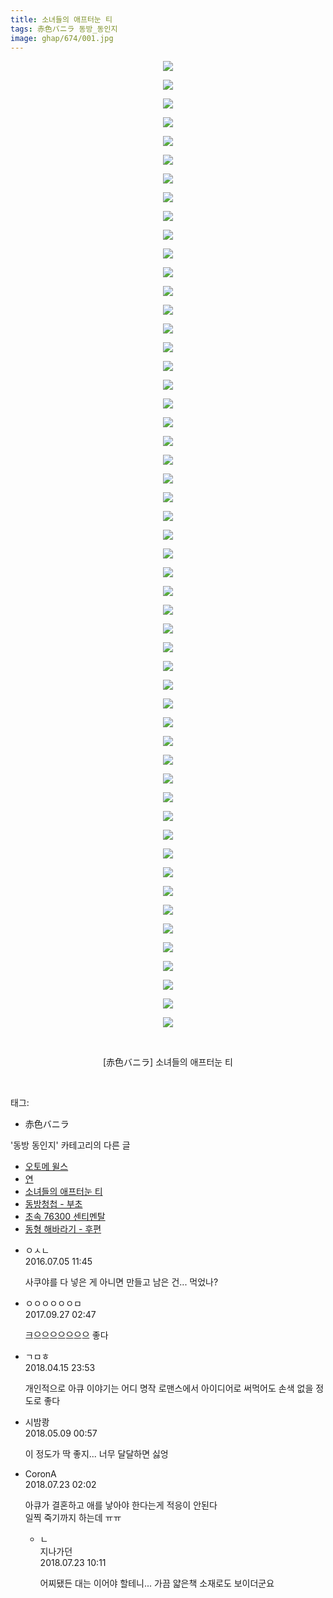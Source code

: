 ```yaml
---
title: 소녀들의 애프터눈 티
tags: 赤色バニラ 동방_동인지
image: ghap/674/001.jpg
---
```

<div class="article">
<p style="text-align: center; clear: none; float: none;"><img src="{{ site.nasurl }}/ghap/674/001.jpg"/></p>
<p style="text-align: center; clear: none; float: none;"><img src="{{ site.nasurl }}/ghap/674/002.jpg"/></p>
<p style="text-align: center; clear: none; float: none;"><img src="{{ site.nasurl }}/ghap/674/003.jpg"/></p>
<p style="text-align: center; clear: none; float: none;"><img src="{{ site.nasurl }}/ghap/674/004.jpg"/></p>
<p style="text-align: center; clear: none; float: none;"><img src="{{ site.nasurl }}/ghap/674/005.jpg"/></p>
<p style="text-align: center; clear: none; float: none;"><img src="{{ site.nasurl }}/ghap/674/006.jpg"/></p>
<p style="text-align: center; clear: none; float: none;"><img src="{{ site.nasurl }}/ghap/674/007.jpg"/></p>
<p style="text-align: center; clear: none; float: none;"><img src="{{ site.nasurl }}/ghap/674/008.jpg"/></p>
<p style="text-align: center; clear: none; float: none;"><img src="{{ site.nasurl }}/ghap/674/009.jpg"/></p>
<p style="text-align: center; clear: none; float: none;"><img src="{{ site.nasurl }}/ghap/674/010.jpg"/></p>
<p style="text-align: center; clear: none; float: none;"><img src="{{ site.nasurl }}/ghap/674/011.jpg"/></p>
<p style="text-align: center; clear: none; float: none;"><img src="{{ site.nasurl }}/ghap/674/012.jpg"/></p>
<p style="text-align: center; clear: none; float: none;"><img src="{{ site.nasurl }}/ghap/674/013.jpg"/></p>
<p style="text-align: center; clear: none; float: none;"><img src="{{ site.nasurl }}/ghap/674/014.jpg"/></p>
<p style="text-align: center; clear: none; float: none;"><img src="{{ site.nasurl }}/ghap/674/015.jpg"/></p>
<p style="text-align: center; clear: none; float: none;"><img src="{{ site.nasurl }}/ghap/674/016.jpg"/></p>
<p style="text-align: center; clear: none; float: none;"><img src="{{ site.nasurl }}/ghap/674/017.jpg"/></p>
<p style="text-align: center; clear: none; float: none;"><img src="{{ site.nasurl }}/ghap/674/018.jpg"/></p>
<p style="text-align: center; clear: none; float: none;"><img src="{{ site.nasurl }}/ghap/674/019.jpg"/></p>
<p style="text-align: center; clear: none; float: none;"><img src="{{ site.nasurl }}/ghap/674/020.jpg"/></p>
<p style="text-align: center; clear: none; float: none;"><img src="{{ site.nasurl }}/ghap/674/021.jpg"/></p>
<p style="text-align: center; clear: none; float: none;"><img src="{{ site.nasurl }}/ghap/674/022.jpg"/></p>
<p style="text-align: center; clear: none; float: none;"><img src="{{ site.nasurl }}/ghap/674/023.jpg"/></p>
<p style="text-align: center; clear: none; float: none;"><img src="{{ site.nasurl }}/ghap/674/024.jpg"/></p>
<p style="text-align: center; clear: none; float: none;"><img src="{{ site.nasurl }}/ghap/674/025.jpg"/></p>
<p style="text-align: center; clear: none; float: none;"><img src="{{ site.nasurl }}/ghap/674/026.jpg"/></p>
<p style="text-align: center; clear: none; float: none;"><img src="{{ site.nasurl }}/ghap/674/027.jpg"/></p>
<p style="text-align: center; clear: none; float: none;"><img src="{{ site.nasurl }}/ghap/674/028.jpg"/></p>
<p style="text-align: center; clear: none; float: none;"><img src="{{ site.nasurl }}/ghap/674/029.jpg"/></p>
<p style="text-align: center; clear: none; float: none;"><img src="{{ site.nasurl }}/ghap/674/030.jpg"/></p>
<p style="text-align: center; clear: none; float: none;"><img src="{{ site.nasurl }}/ghap/674/031.jpg"/></p>
<p style="text-align: center; clear: none; float: none;"><img src="{{ site.nasurl }}/ghap/674/032.jpg"/></p>
<p style="text-align: center; clear: none; float: none;"><img src="{{ site.nasurl }}/ghap/674/033.jpg"/></p>
<p style="text-align: center; clear: none; float: none;"><img src="{{ site.nasurl }}/ghap/674/034.jpg"/></p>
<p style="text-align: center; clear: none; float: none;"><img src="{{ site.nasurl }}/ghap/674/035.jpg"/></p>
<p style="text-align: center; clear: none; float: none;"><img src="{{ site.nasurl }}/ghap/674/036.jpg"/></p>
<p style="text-align: center; clear: none; float: none;"><img src="{{ site.nasurl }}/ghap/674/037.jpg"/></p>
<p style="text-align: center; clear: none; float: none;"><img src="{{ site.nasurl }}/ghap/674/038.jpg"/></p>
<p style="text-align: center; clear: none; float: none;"><img src="{{ site.nasurl }}/ghap/674/039.jpg"/></p>
<p style="text-align: center; clear: none; float: none;"><img src="{{ site.nasurl }}/ghap/674/040.jpg"/></p>
<p style="text-align: center; clear: none; float: none;"><img src="{{ site.nasurl }}/ghap/674/041.jpg"/></p>
<p style="text-align: center; clear: none; float: none;"><img src="{{ site.nasurl }}/ghap/674/042.jpg"/></p>
<p style="text-align: center; clear: none; float: none;"><img src="{{ site.nasurl }}/ghap/674/043.jpg"/></p>
<p style="text-align: center; clear: none; float: none;"><img src="{{ site.nasurl }}/ghap/674/044.jpg"/></p>
<p style="text-align: center; clear: none; float: none;"><img src="{{ site.nasurl }}/ghap/674/045.jpg"/></p>
<p style="text-align: center; clear: none; float: none;"><img src="{{ site.nasurl }}/ghap/674/046.jpg"/></p>
<p style="text-align: center; clear: none; float: none;"><img src="{{ site.nasurl }}/ghap/674/047.jpg"/></p>
<p style="text-align: center; clear: none; float: none;"><img src="{{ site.nasurl }}/ghap/674/048.jpg"/></p>
<p style="text-align: center; clear: none; float: none;"><img src="{{ site.nasurl }}/ghap/674/049.jpg"/></p>
<p style="text-align: center; clear: none; float: none;"><img src="{{ site.nasurl }}/ghap/674/050.jpg"/></p>
<p style="text-align: center; clear: none; float: none;"><img src="{{ site.nasurl }}/ghap/674/051.jpg"/></p>
<p style="text-align: center; clear: none; float: none;"><img src="{{ site.nasurl }}/ghap/674/052.jpg"/></p>
<p style="text-align: center; clear: none; float: none;"><br/></p>
<p style="text-align: center; clear: none; float: none;">[赤色バニラ] 소녀들의 애프터눈 티</p>
<p><br/></p>
</div><div class="tagTrail">
<p>태그: </p>
<ul>
<li>赤色バニラ</li>
</ul>
</div><div class="another">
<p>'동방 동인지' 카테고리의 다른 글</p>
<ul>
<li><a href="/2016-07-05-ghap_676">오토메 윌스</a></li>
<li><a href="/2016-07-05-ghap_675">연</a></li>
<li><a href="/2016-07-05-ghap_674">소녀들의 애프터눈 티</a></li>
<li><a href="/2016-07-05-ghap_673">동방청첩 - 부초</a></li>
<li><a href="/2016-07-05-ghap_672">초속 76300 센티멘탈</a></li>
<li><a href="/2016-07-04-ghap_671">동형 해바라기 - 후편</a></li>
</ul>
</div><div class="cb_module cb_fluid">
<div class="cb_wrt cb_profile">
<div class="comment">
<ul>
<li class="cb_thumb_off" id="comment14748280">
<div class="cb_comment_area">
<div class="cb_info_area">
<div class="cb_section">
<span class="cb_nick_name">ㅇㅅㄴ</span>
</div>
<div class="cb_section">
<span class="cb_date">2016.07.05 11:45 </span>
</div>
</div>
<div class="cb_dsc_comment">
<p class="cb_dsc">
											사쿠야를 다 넣은 게 아니면 만들고 남은 건... 먹었나?
										</p>
</div>
</div></li>
<li class="cb_thumb_off" id="comment15091332">
<div class="cb_comment_area">
<div class="cb_info_area">
<div class="cb_section">
<span class="cb_nick_name">ㅇㅇㅇㅇㅇㅇㅁ</span>
</div>
<div class="cb_section">
<span class="cb_date">2017.09.27 02:47 </span>
</div>
</div>
<div class="cb_dsc_comment">
<p class="cb_dsc">
											크으으으으으으으 좋다
										</p>
</div>
</div></li>
<li class="cb_thumb_off" id="comment15239492">
<div class="cb_comment_area">
<div class="cb_info_area">
<div class="cb_section">
<span class="cb_nick_name">ㄱㅁㅎ</span>
</div>
<div class="cb_section">
<span class="cb_date">2018.04.15 23:53 </span>
</div>
</div>
<div class="cb_dsc_comment">
<p class="cb_dsc">
											개인적으로 아큐 이야기는 어디 명작 로맨스에서 아이디어로 써먹어도 손색 없을 정도로 좋다
										</p>
</div>
</div></li>
<li class="cb_thumb_off" id="comment15252747">
<div class="cb_comment_area">
<div class="cb_info_area">
<div class="cb_section">
<span class="cb_nick_name">시밤쾅</span>
</div>
<div class="cb_section">
<span class="cb_date">2018.05.09 00:57 </span>
</div>
</div>
<div class="cb_dsc_comment">
<p class="cb_dsc">
											이 정도가 딱 좋지... 너무 달달하면 싫엉
										</p>
</div>
</div></li>
<li class="cb_thumb_off" id="comment15291910">
<div class="cb_comment_area">
<div class="cb_info_area">
<div class="cb_section">
<span class="cb_nick_name">CoronA</span>
</div>
<div class="cb_section">
<span class="cb_date">2018.07.23 02:02 </span>
</div>
</div>
<div class="cb_dsc_comment">
<p class="cb_dsc">
											아큐가 결혼하고 애를 낳아야 한다는게 적응이 안된다<br/>
일찍 죽기까지 하는데 ㅠㅠ
										</p>
</div>
<ul>
<li class="cb_thumb_off" id="comment15292018">
<span class="cb_bu_subnode">ㄴ</span>
<div class="cb_comment_area">
<div class="cb_info_area">
<div class="cb_section">
<span class="cb_nick_name">지나가던</span>
</div>
<div class="cb_section">
<span class="cb_date">2018.07.23 10:11 </span>
</div>
</div>
<div class="cb_dsc_comment">
<p class="cb_dsc">
																어찌됐든 대는 이어야 할테니... 가끔 얇은책 소재로도 보이더군요
															</p>
</div>
</div>
</li>
</ul>
</div></li>
</ul>
</div>
</div><!-- commentList close -->
</div>